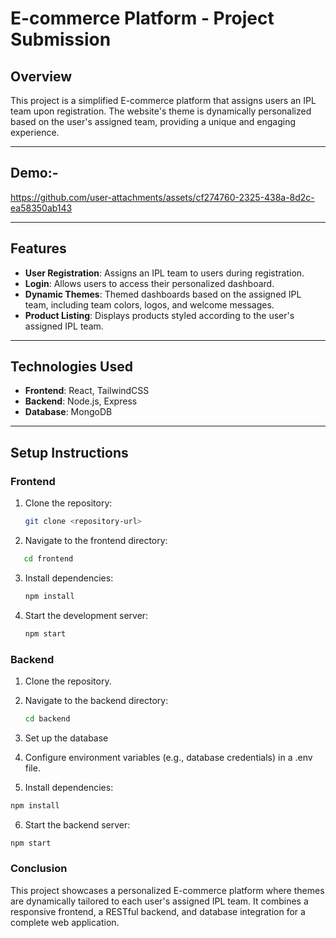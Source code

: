 # E-commerce Platform - Project Submission

## Overview
This project is a simplified E-commerce platform that assigns users an IPL team upon registration. The website's theme is dynamically personalized based on the user's assigned team, providing a unique and engaging experience.

---

## Demo:-







https://github.com/user-attachments/assets/cf274760-2325-438a-8d2c-ea58350ab143


---

## Features
- **User Registration**: Assigns an IPL team to users during registration.
- **Login**: Allows users to access their personalized dashboard.
- **Dynamic Themes**: Themed dashboards based on the assigned IPL team, including team colors, logos, and welcome messages.
- **Product Listing**: Displays products styled according to the user's assigned IPL team.

---

## Technologies Used
- **Frontend**: React, TailwindCSS
- **Backend**: Node.js, Express
- **Database**:  MongoDB

---

## Setup Instructions

### Frontend
1. Clone the repository:
   ```bash
   git clone <repository-url>
2. Navigate to the frontend directory:
```bash
   cd frontend
```
3. Install dependencies:
   ```bash
   npm install
   ```
4. Start the development server:
   ```bash
   npm start
   ```
### Backend
1. Clone the repository.
2. Navigate to the backend directory:
   ```bash
   cd backend
   ```

3. Set up the database
4. Configure environment variables (e.g., database credentials) in a .env file.
5. Install dependencies:
  ```bash
  npm install
  ```
6. Start the backend server:
  ```bash
  npm start
  ```

### Conclusion

This project showcases a personalized E-commerce platform where themes are dynamically tailored to each user's assigned IPL team. It combines a responsive frontend, a RESTful backend, and database integration for a complete web application.

